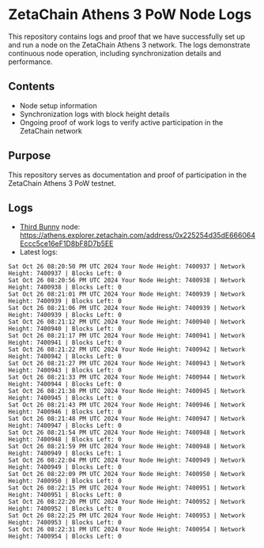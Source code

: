 # ZetaChain Athens 3 PoW Node Logs
This repository contains logs and proof that we have successfully set up and run a node on the ZetaChain Athens 3 network. The logs demonstrate continuous node operation, including synchronization details and performance.

## Contents
- Node setup information
- Synchronization logs with block height details
- Ongoing proof of work logs to verify active participation in the ZetaChain network

## Purpose
This repository serves as documentation and proof of participation in the ZetaChain Athens 3 PoW testnet.

## Logs

- [Third Bunny](https://thirdbunny.xyz/) node: https://athens.explorer.zetachain.com/address/0x225254d35dE666064Eccc5ce16eF1D8bF8D7b5EE
- Latest logs:
```
Sat Oct 26 08:20:50 PM UTC 2024 Your Node Height: 7400937 | Network Height: 7400937 | Blocks Left: 0
Sat Oct 26 08:20:56 PM UTC 2024 Your Node Height: 7400938 | Network Height: 7400938 | Blocks Left: 0
Sat Oct 26 08:21:01 PM UTC 2024 Your Node Height: 7400939 | Network Height: 7400939 | Blocks Left: 0
Sat Oct 26 08:21:06 PM UTC 2024 Your Node Height: 7400939 | Network Height: 7400939 | Blocks Left: 0
Sat Oct 26 08:21:12 PM UTC 2024 Your Node Height: 7400940 | Network Height: 7400940 | Blocks Left: 0
Sat Oct 26 08:21:17 PM UTC 2024 Your Node Height: 7400941 | Network Height: 7400941 | Blocks Left: 0
Sat Oct 26 08:21:22 PM UTC 2024 Your Node Height: 7400942 | Network Height: 7400942 | Blocks Left: 0
Sat Oct 26 08:21:27 PM UTC 2024 Your Node Height: 7400943 | Network Height: 7400943 | Blocks Left: 0
Sat Oct 26 08:21:33 PM UTC 2024 Your Node Height: 7400944 | Network Height: 7400944 | Blocks Left: 0
Sat Oct 26 08:21:38 PM UTC 2024 Your Node Height: 7400945 | Network Height: 7400945 | Blocks Left: 0
Sat Oct 26 08:21:43 PM UTC 2024 Your Node Height: 7400946 | Network Height: 7400946 | Blocks Left: 0
Sat Oct 26 08:21:48 PM UTC 2024 Your Node Height: 7400947 | Network Height: 7400947 | Blocks Left: 0
Sat Oct 26 08:21:54 PM UTC 2024 Your Node Height: 7400948 | Network Height: 7400948 | Blocks Left: 0
Sat Oct 26 08:21:59 PM UTC 2024 Your Node Height: 7400948 | Network Height: 7400949 | Blocks Left: 1
Sat Oct 26 08:22:04 PM UTC 2024 Your Node Height: 7400949 | Network Height: 7400949 | Blocks Left: 0
Sat Oct 26 08:22:09 PM UTC 2024 Your Node Height: 7400950 | Network Height: 7400950 | Blocks Left: 0
Sat Oct 26 08:22:15 PM UTC 2024 Your Node Height: 7400951 | Network Height: 7400951 | Blocks Left: 0
Sat Oct 26 08:22:20 PM UTC 2024 Your Node Height: 7400952 | Network Height: 7400952 | Blocks Left: 0
Sat Oct 26 08:22:25 PM UTC 2024 Your Node Height: 7400953 | Network Height: 7400953 | Blocks Left: 0
Sat Oct 26 08:22:31 PM UTC 2024 Your Node Height: 7400954 | Network Height: 7400954 | Blocks Left: 0
```
